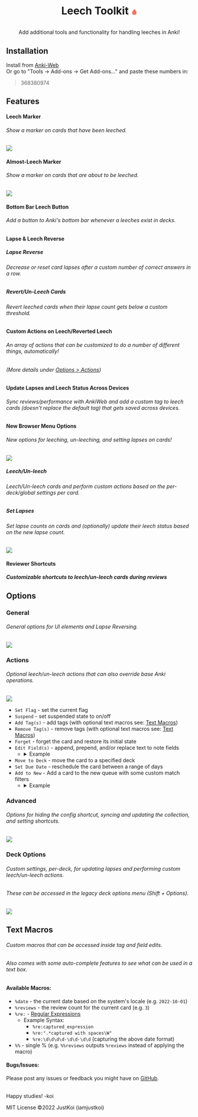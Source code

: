 # <p align="center">Leech Toolkit <span style="color: transparent; font-size: .6em; text-shadow: 0 0 0 rgb(248, 105, 86);">🩸</span></p>

<p align="center">Add additional tools and functionality for handling leeches in Anki!</p>

## Installation

Install from [Anki-Web](https://ankiweb.net/shared/info/368380974)  
Or go to "Tools -> Add-ons -> Get Add-ons..." and paste these numbers in:
> 368380974

## Features

#### Leech Marker

###### Show a marker on cards that have been leeched.

<img src=".github/example/leech-mark.png">

#### Almost-Leech Marker

###### Show a marker on cards that are about to be leeched.

<img src=".github/example/almost-leech-mark.png">

#### Bottom Bar Leech Button

###### Add a button to Anki's bottom bar whenever a leeches exist in decks.

#### Lapse & Leech Reverse

##### Lapse Reverse

###### Decrease or reset card lapses after a custom number of correct answers in a row.

##### Revert/Un-Leech Cards

###### Revert leeched cards when their lapse count gets below a custom threshold.

#### Custom Actions on Leech/Reverted Leech

###### An array of actions that can be customized to do a number of different things, automatically!

###### (More details under [Options > Actions](#actions))

#### Update Lapses and Leech Status Across Devices

<h6> 
Sync reviews/performance with AnkiWeb and add a custom tag to leech cards 
(doesn't replace the default tag) that gets saved across devices. 
</h6>

#### New Browser Menu Options

###### New options for leeching, un-leeching, and setting lapses on cards!

<img src=".github/example/browser-options.png">

##### Leech/Un-leech

###### Leech/Un-leech cards and perform custom actions based on the per-deck/global settings per card.

##### Set Lapses

###### Set lapse counts on cards and (optionally) update their leech status based on the new lapse count.

<img src=".github/example/set-lapses.png">

#### Reviewer Shortcuts

##### Customizable shortcuts to leech/un-leech cards during reviews

## Options

### General

###### General options for UI elements and Lapse Reversing.

<img src=".github/example/options-general.png">

### Actions

###### Optional leech/un-leech actions that can also override base Anki operations.

<img src=".github/example/options-actions.png">

- `Set Flag` - set the current flag
- `Suspend` - set suspended state to on/off
- `Add Tag(s)` - add tags (with optional text macros see: [Text Macros](#text-macros))
- `Remove Tag(s)` - remove tags (with optional text macros see: [Text Macros](#text-macros))
- `Forget` - forget the card and restore its initial state
- `Edit Field(s)` - append, prepend, and/or replace text to note fields
    - <details>
        <summary>Example</summary>    
        <img src=".github/example/options-edit-fields.png">  
        </details>
- `Move to Deck` - move the card to a specified deck
- `Set Due Date` - reschedule the card between a range of days
- `Add to New` - Add a card to the new queue with some custom match filters
    - <details>
        <summary>Example</summary>    
        <img src=".github/example/options-add-to-new.png">  
        </details>

### Advanced

###### Options for hiding the config shortcut, syncing and updating the collection, and setting shortcuts.

<img src=".github/example/options-advanced.png">

### Deck Options

###### Custom settings, per-deck, for updating lapses and performing custom leech/un-leech actions.

###### These can be accessed in the legacy deck options menu (Shift + Options).

<img src=".github/example/options-deckoptions.png">

## Text Macros

###### Custom macros that can be accessed inside tag and field edits.

###### Also comes with some auto-complete features to see what can be used in a text box.

#### Available Macros:

- `%date` - the current date based on the system's locale (e.g. `2022-10-01`)
- `%reviews` - the review count for the current card (e.g. `3`)
- `%re:` - [Regular Expressions](https://learnxinyminutes.com/docs/pcre/)
    - Example Syntax:
        - `%re:captured_expression`
        - `%re:".*captured with spaces\W"`
        - `%re:\d\d\d\d-\d\d-\d\d` (capturing the above date format)
- `%%` - single % (e.g. `%%reviews` outputs `%reviews` instead of applying the macro)

#### Bugs/Issues:

Please post any issues or feedback you might have on [GitHub](https://github.com/iamjustkoi/LeechToolkit/issues).
<br></br>

Happy studies! -koi

MIT License ©2022 JustKoi (iamjustkoi)
